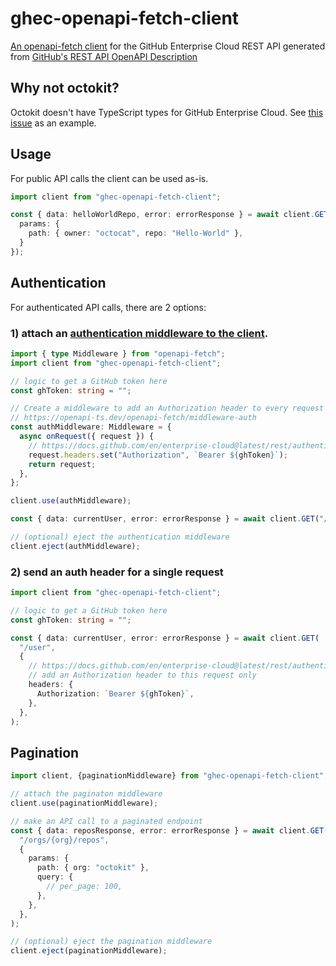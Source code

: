 # ghec-openapi-fetch-client

[An openapi-fetch client](https://openapi-ts.dev/openapi-fetch) for the GitHub
Enterprise Cloud REST API generated from
[GitHub's REST API OpenAPI Description](https://github.com/github/rest-api-description/)

## Why not octokit?

Octokit doesn't have TypeScript types for GitHub Enterprise Cloud. See [this issue](https://github.com/octokit/types.ts/issues/522) as an example.

## Usage
For public API calls the client can be used as-is.

```ts
import client from "ghec-openapi-fetch-client";

const { data: helloWorldRepo, error: errorResponse } = await client.GET("/repos/{owner}/{repo}", {
  params: {
    path: { owner: "octocat", repo: "Hello-World" },
  }
});
```


## Authentication

For authenticated API calls, there are 2 options:

### 1) attach an [authentication middleware to the client](https://openapi-ts.dev/openapi-fetch/middleware-auth#basic-auth).

```ts
import { type Middleware } from "openapi-fetch";
import client from "ghec-openapi-fetch-client";

// logic to get a GitHub token here
const ghToken: string = "";

// Create a middleware to add an Authorization header to every request
// https://openapi-ts.dev/openapi-fetch/middleware-auth
const authMiddleware: Middleware = {
  async onRequest({ request }) {
    // https://docs.github.com/en/enterprise-cloud@latest/rest/authentication/authenticating-to-the-rest-api?apiVersion=2022-11-28
    request.headers.set("Authorization", `Bearer ${ghToken}`);
    return request;
  },
};

client.use(authMiddleware);

const { data: currentUser, error: errorResponse } = await client.GET("/user");

// (optional) eject the authentication middleware
client.eject(authMiddleware);
```

### 2) send an auth header for a single request

```ts
import client from "ghec-openapi-fetch-client";

// logic to get a GitHub token here
const ghToken: string = "";

const { data: currentUser, error: errorResponse } = await client.GET(
  "/user",
  {
    // https://docs.github.com/en/enterprise-cloud@latest/rest/authentication/authenticating-to-the-rest-api?apiVersion=2022-11-28
    // add an Authorization header to this request only
    headers: {
      Authorization: `Bearer ${ghToken}`,
    },
  },
);
```

## Pagination

```ts
import client, {paginationMiddleware} from "ghec-openapi-fetch-client";

// attach the paginaton middleware
client.use(paginationMiddleware);

// make an API call to a paginated endpoint
const { data: reposResponse, error: errorResponse } = await client.GET(
  "/orgs/{org}/repos",
  {
    params: {
      path: { org: "octokit" },
      query: {
        // per_page: 100,
      },
    },
  },
);

// (optional) eject the pagination middleware
client.eject(paginationMiddleware);
```